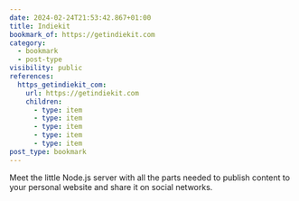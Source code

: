 ```yaml
---
date: 2024-02-24T21:53:42.867+01:00
title: Indiekit
bookmark_of: https://getindiekit.com
category:
  - bookmark
  - post-type
visibility: public
references:
  https_getindiekit_com:
    url: https://getindiekit.com
    children:
      - type: item
      - type: item
      - type: item
      - type: item
      - type: item
post_type: bookmark
---
```


Meet the little Node.js server with all the parts needed to publish content to your personal website and share it on social networks.
